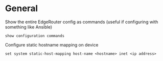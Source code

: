 # General

Show the entire EdgeRouter config as commands (useful if configuring with something like Ansible)

```
show configuration commands
```

Configure static hostname mapping on device

```
set system static-host-mapping host-name <hostname> inet <ip address>
```
